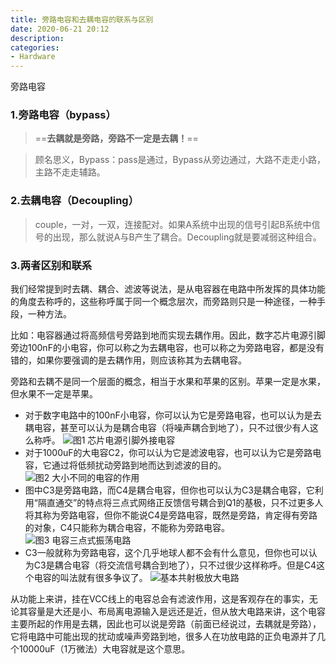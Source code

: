 ```yaml
---
title: 旁路电容和去耦电容的联系与区别
date: 2020-06-21 20:12
description: 
categories: 
- Hardware
---
```


旁路电容

### 1.旁路电容（bypass）

> ==**去耦就是旁路，旁路不一定是去耦！**==

> 顾名思义，Bypass：pass是通过，Bypass从旁边通过，大路不走走小路，主路不走走辅路。

### 2.去耦电容（Decoupling）

> couple，一对，一双，连接配对。如果A系统中出现的信号引起B系统中信号的出现，那么就说A与B产生了耦合。Decoupling就是要减弱这种组合。

### 3.两者区别和联系

我们经常提到时去耦、耦合、滤波等说法，是从电容器在电路中所发挥的具体功能的角度去称呼的，这些称呼属于同一个概念层次，而旁路则只是一种途径，一种手段，一种方法。

比如：电容器通过将高频信号旁路到地而实现去耦作用。因此，数字芯片电源引脚旁边100nF的小电容，你可以称之为去耦电容，也可以称之为旁路电容，都是没有错的，如果你要强调的是去耦作用，则应该称其为去耦电容。

旁路和去耦不是同一个层面的概念，相当于水果和苹果的区别。苹果一定是水果，但水果不一定是苹果。

- 对于数字电路中的100nF小电容，你可以认为它是旁路电容，也可以认为是去耦电容，甚至可以认为是耦合电容（将噪声耦合到地了），只不过很少有人这么称呼。
![图1 芯片电源引脚外接电容](https://ss0.baidu.com/6ONWsjip0QIZ8tyhnq/it/u=2886462678,2070087557&amp;fm=173&amp;app=25&amp;f=JPEG?w=554&amp;h=292&amp;s=CDC2E113838E4D4B5EC9E9CC0300F0B3#pic_center)
- 对于1000uF的大电容C2，你可以认为它是滤波电容，也可以认为它是旁路电容，它通过将低频扰动旁路到地而达到滤波的目的。
![图2 大小不同的电容的作用](https://ss1.baidu.com/6ONXsjip0QIZ8tyhnq/it/u=2661401680,1807943839&amp;fm=173&amp;app=25&amp;f=JPEG?w=555&amp;h=287&amp;s=8262FD1219587DC85C6DF4D8030090F3)
- 图中C3是旁路电路，而C4是耦合电容，但你也可以认为C3是耦合电容，它利用“隔直通交”的特点将三点式网络正反馈信号耦合到Q1的基极，只不过更多人将其称为旁路电容，但你不能说C4是旁路电容，既然是旁路，肯定得有旁路的对象，C4只能称为耦合电容，不能称为旁路电容。
![图3 电容三点式振荡电路](https://ss1.baidu.com/6ONXsjip0QIZ8tyhnq/it/u=135881218,2102797901&amp;fm=173&amp;app=25&amp;f=JPEG?w=555&amp;h=350&amp;s=8EE3E5129BD779CA186D0D5E030090F2)
- C3一般就称为旁路电容，这个几乎地球人都不会有什么意见，但你也可以认为C3是耦合电容（将交流信号耦合到地了），只不过很少这样称呼。但是C4这个电容的叫法就有很多争议了。
![基本共射极放大电路](https://ss1.baidu.com/6ONXsjip0QIZ8tyhnq/it/u=3333929023,1514761647&amp;fm=173&amp;app=25&amp;f=JPEG?w=554&amp;h=404&amp;s=CEE2A5525D167DD85A44445A030010F2)

从功能上来讲，挂在VCC线上的电容总会有滤波作用，这是客观存在的事实，无论其容量是大还是小、布局离电源输入是远还是近，但从放大电路来讲，这个电容主要所起的作用是去耦，因此也可以说是旁路（前面已经说过，去耦就是旁路），它将电路中可能出现的扰动或噪声旁路到地，很多人在功放电路的正负电源并了几个10000uF（1万微法）大电容就是这个意思。


